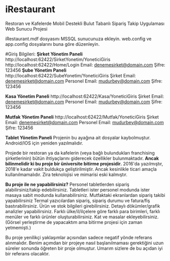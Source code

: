 # iRestaurant
Restoran ve Kafelerde Mobil Destekli Bulut Tabanlı Sipariş Takip Uygulaması Web Sunucu Projesi

iRestaurant.mdf dosyasını MSSQL sunucunuza ekleyin.
web.config ve app.config dosyalarını buna göre düzenleyin.

#Giriş Bilgileri:
**Şirket Yönetim Paneli**
http://localhost:62422/SirketYonetim/YoneticiGiris
http://localhost:62422/Home/Login
Email: denemesirket@domain.com
Şifre: 123456
**Şube Yönetim Paneli**
http://localhost:62422/SubeYonetim/YoneticiGiris
Şirket Email: denemesirket@domain.com
Personel Email: mudurbey@domain.com
Şifre: 123456

**Kasa Yönetim Paneli**
http://localhost:62422/Kasa/YoneticiGiris
Şirket Email: denemesirket@domain.com
Personel Email: mudurbey@domain.com
Şifre: 123456

**Mutfak Yönetim Paneli**
http://localhost:62422/Mutfak/YoneticiGiris
Şirket Email: denemesirket@domain.com
Personel Email: mudurbey@domain.com
Şifre: 123456

**Tablet Yönetim Paneli**
Projenin bu ayağına ait dosyalar kaybolmuştur. Android/IOS için yeniden yazılmalıdır.


Projede bir restoran ya da kafelerin (veya bağlı bulundukları franchising şirketlerinin) bütün ihtiyaçlarını giderecek özellikler bulunmaktadır.
**Ancak bilinmelidir ki bu proje bir üniversite bitirme projesidir.**
2016'da yazılmıştır, 2018'e kadar vakit buldukça geliştirilmiştir.
Ancak kesinlikle ticari amaçla kullanılmamalıdır. Zira teknolojisi ve mimarisi eski kalmıştır.

**Bu proje ile ne yapabilirsiniz?**
Personel tabletlerden sipariş alabilirsiniz/takip edebilirsiniz.
Tabletleri ister personel modunda ister masaya sabit modunda kullanabilirsiniz.
Mutfaktaki ekranlardan sipariş takibi yapabilirsiniz
Termal yazıcılardan sipariş, sipariş durumu ve fatura/fiş bastırabilirsiniz.
Ürün ve stok bilgileri girebilirsiniz.
Detaylı dökümler/grafik analizler yapabilirsiniz.
Farklı ülke/il/ilçelere göre farklı para birimleri, farklı menüler ve farklı ürünler oluşturabilirsiniz.
Kat ve masalar ekleyebilirsiniz. (Görsel yerleştirme de yapacaktım ama bitirme projesi için zaman yetmemişti.)

Bu proje yenilikçi yaklaşımlar açısından sadece negatif yönde referans alınmalıdır.
Benim açımdan bir projeye nasıl başlanılmaması gerektiğini uzun süreler sonunda öğreten bir proje olmuştur.
Umarım sizlere de bu açıdan iyi bir referans olacaktır.